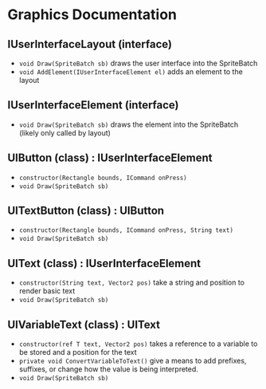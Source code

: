 # Graphics Documentation

## IUserInterfaceLayout (interface)
- `void Draw(SpriteBatch sb)` draws the user interface into the SpriteBatch
- `void AddElement(IUserInterfaceElement el)` adds an element to the layout

## IUserInterfaceElement (interface)
- `void Draw(SpriteBatch sb)` draws the element into the SpriteBatch (likely only called by layout)

## UIButton (class) : IUserInterfaceElement
- `constructor(Rectangle bounds, ICommand onPress)`
- `void Draw(SpriteBatch sb)`

## UITextButton (class) : UIButton
- `constructor(Rectangle bounds, ICommand onPress, String text)`
- `void Draw(SpriteBatch sb)`

## UIText (class) : IUserInterfaceElement
- `constructor(String text, Vector2 pos)` take a string and position to render basic text
- `void Draw(SpriteBatch sb)`

## UIVariableText<T> (class) : UIText
- `constructor(ref T text, Vector2 pos)` takes a reference to a variable to be stored and a position for the text
- `private void ConvertVariableToText()` give a means to add prefixes, suffixes, or change how the value is being interpreted.
- `void Draw(SpriteBatch sb)`
